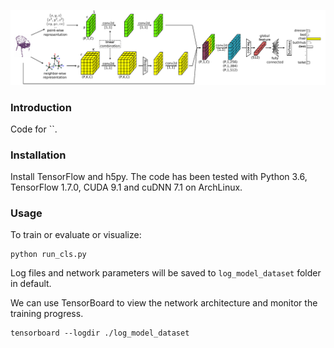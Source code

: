 
![network](https://github.com/godspeed1989/pntconv/blob/master/doc/teaser.png)

### Introduction
Code for ``.

### Installation

Install TensorFlow and h5py. The code has been tested with Python 3.6, TensorFlow 1.7.0, CUDA 9.1 and cuDNN 7.1 on ArchLinux.

### Usage

To train or evaluate or visualize:

    python run_cls.py

Log files and network parameters will be saved to `log_model_dataset` folder in default.

We can use TensorBoard to view the network architecture and monitor the training progress.

    tensorboard --logdir ./log_model_dataset


